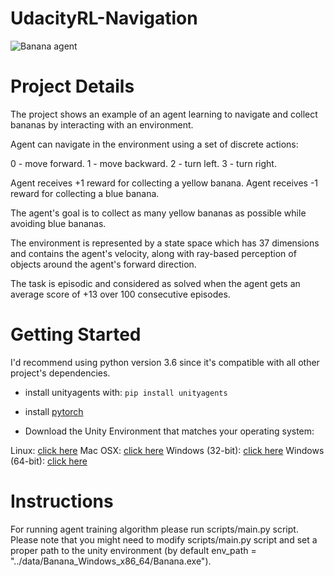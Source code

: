 # UdacityRL-Navigation

![Banana agent](/images/banana.gif)

# Project Details

The project shows an example of an agent learning to navigate and collect bananas by interacting with an environment.

Agent can navigate in the environment using a set of discrete actions:

0 - move forward.
1 - move backward.
2 - turn left.
3 - turn right.

Agent receives +1 reward for collecting a yellow banana.
Agent receives -1 reward for collecting a blue banana.

The agent's goal is to collect as many yellow bananas as possible while avoiding blue bananas.

The environment is represented by a state space which has 37 dimensions and contains the agent's velocity, along with ray-based perception of objects around the agent's forward direction. 

The task is episodic and considered as solved when the agent gets an average score of +13 over 100 consecutive episodes.

# Getting Started

I'd recommend using python version 3.6 since it's compatible with all other project's dependencies.

* install unityagents with:
`pip install unityagents`

* install [pytorch](https://pytorch.org/)



* Download the Unity Environment that matches your operating system:

Linux: [click here](https://s3-us-west-1.amazonaws.com/udacity-drlnd/P1/Banana/Banana_Linux.zip)
Mac OSX: [click here](https://s3-us-west-1.amazonaws.com/udacity-drlnd/P1/Banana/Banana.app.zip)
Windows (32-bit): [click here](https://s3-us-west-1.amazonaws.com/udacity-drlnd/P1/Banana/Banana_Windows_x86.zip)
Windows (64-bit): [click here](https://s3-us-west-1.amazonaws.com/udacity-drlnd/P1/Banana/Banana_Windows_x86_64.zip)

# Instructions

For running agent training algorithm please run scripts/main.py script.
Please note that you might need to modify scripts/main.py script and set a proper path to the unity environment (by default env_path = "../data/Banana_Windows_x86_64/Banana.exe").


